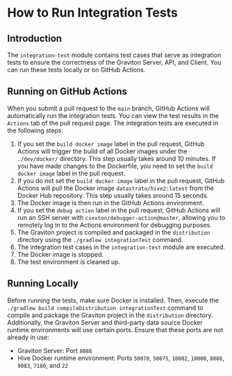 <!--
  Copyright 2023 Datastrato.
  This software is licensed under the Apache License version 2.
-->
# How to Run Integration Tests

## Introduction
The `integration-test` module contains test cases that serve as integration tests to ensure the correctness of the Graviton Server, API, and Client. 
You can run these tests locally or on GitHub Actions.

## Running on GitHub Actions
When you submit a pull request to the `main` branch, GitHub Actions will automatically run the integration tests. 
You can view the test results in the `Actions` tab of the pull request page. 
The integration tests are executed in the following steps:

1. If you set the `build docker image` label in the pull request, GitHub Actions will trigger the build of all Docker images under the `./dev/docker/` directory. This step usually takes around 10 minutes. If you have made changes to the Dockerfile, you need to set the `build docker image` label in the pull request.
2. If you do not set the `build docker image` label in the pull request, GitHub Actions will pull the Docker image `datastrato/hive2:latest` from the Docker Hub repository. This step usually takes around 15 seconds.
3. The Docker image is then run in the GitHub Actions environment.
4. If you set the `debug action` label in the pull request, GitHub Actions will run an SSH server with `csexton/debugger-action@master`, allowing you to remotely log in to the Actions environment for debugging purposes.
5. The Graviton project is compiled and packaged in the `distribution` directory using the `./gradlew integrationTest` command.
6. The integration test cases in the `integration-test` module are executed.
7. The Docker image is stopped.
8. The test environment is cleaned up.

## Running Locally
Before running the tests, make sure Docker is installed. 
Then, execute the `./gradlew build compileDistribution integrationTest` command to compile and package the Graviton project in the `distribution` directory. 
Additionally, the Graviton Server and third-party data source Docker runtime environments will use certain ports. Ensure that these ports are not already in use:

- Graviton Server: Port `8088`
- Hive Docker runtime environment: Ports `50070`, `50075`, `10002`, `10000`, `8888`, `9083`, `7180`, and `22`
